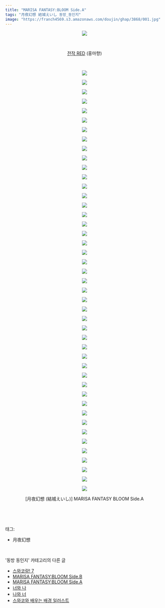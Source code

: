 ```yaml
---
title: "MARISA FANTASY:BLOOM Side.A"
tags: "月夜幻想 結城えいし 동방_동인지"
image: "https://franch4569.s3.amazonaws.com/doujin/ghap/3868/001.jpg"
---
```

<div class="article">
<p style="text-align: center; clear: none; float: none;"><img src="{{ site.imgserver2 }}/ghap/3868/001.jpg"/></p>
<p style="text-align: center; clear: none; float: none;"><br/></p>
<p style="text-align: center; clear: none; float: none;"><a class="tx-link" href="http://ghaptouhou.tistory.com/3863" target="_blank">전작 RED</a> (홍마향)</p>
<p style="text-align: center; clear: none; float: none;"><br/></p>
<p style="text-align: center; clear: none; float: none;"><img src="{{ site.imgserver2 }}/ghap/3868/002.jpg"/></p>
<p style="text-align: center; clear: none; float: none;"><img src="{{ site.imgserver2 }}/ghap/3868/003.jpg"/></p>
<p style="text-align: center; clear: none; float: none;"><img src="{{ site.imgserver2 }}/ghap/3868/004.jpg"/></p>
<p style="text-align: center; clear: none; float: none;"><img src="{{ site.imgserver2 }}/ghap/3868/005.jpg"/></p>
<p style="text-align: center; clear: none; float: none;"><img src="{{ site.imgserver2 }}/ghap/3868/006.jpg"/></p>
<p style="text-align: center; clear: none; float: none;"><img src="{{ site.imgserver2 }}/ghap/3868/007.jpg"/></p>
<p style="text-align: center; clear: none; float: none;"><img src="{{ site.imgserver2 }}/ghap/3868/008.jpg"/></p>
<p style="text-align: center; clear: none; float: none;"><img src="{{ site.imgserver2 }}/ghap/3868/009.jpg"/></p>
<p style="text-align: center; clear: none; float: none;"><img src="{{ site.imgserver2 }}/ghap/3868/010.jpg"/></p>
<p style="text-align: center; clear: none; float: none;"><img src="{{ site.imgserver2 }}/ghap/3868/011.jpg"/></p>
<p style="text-align: center; clear: none; float: none;"><img src="{{ site.imgserver2 }}/ghap/3868/012.jpg"/></p>
<p style="text-align: center; clear: none; float: none;"><img src="{{ site.imgserver2 }}/ghap/3868/013.jpg"/></p>
<p style="text-align: center; clear: none; float: none;"><img src="{{ site.imgserver2 }}/ghap/3868/014.jpg"/></p>
<p style="text-align: center; clear: none; float: none;"><img src="{{ site.imgserver2 }}/ghap/3868/015.jpg"/></p>
<p style="text-align: center; clear: none; float: none;"><img src="{{ site.imgserver2 }}/ghap/3868/016.jpg"/></p>
<p style="text-align: center; clear: none; float: none;"><img src="{{ site.imgserver2 }}/ghap/3868/017.jpg"/></p>
<p style="text-align: center; clear: none; float: none;"><img src="{{ site.imgserver2 }}/ghap/3868/018.jpg"/></p>
<p style="text-align: center; clear: none; float: none;"><img src="{{ site.imgserver2 }}/ghap/3868/019.jpg"/></p>
<p style="text-align: center; clear: none; float: none;"><img src="{{ site.imgserver2 }}/ghap/3868/020.jpg"/></p>
<p style="text-align: center; clear: none; float: none;"><img src="{{ site.imgserver2 }}/ghap/3868/021.jpg"/></p>
<p style="text-align: center; clear: none; float: none;"><img src="{{ site.imgserver2 }}/ghap/3868/022.jpg"/></p>
<p style="text-align: center; clear: none; float: none;"><img src="{{ site.imgserver2 }}/ghap/3868/023.jpg"/></p>
<p style="text-align: center; clear: none; float: none;"><img src="{{ site.imgserver2 }}/ghap/3868/024.jpg"/></p>
<p style="text-align: center; clear: none; float: none;"><img src="{{ site.imgserver2 }}/ghap/3868/025.jpg"/></p>
<p style="text-align: center; clear: none; float: none;"><img src="{{ site.imgserver2 }}/ghap/3868/026.jpg"/></p>
<p style="text-align: center; clear: none; float: none;"><img src="{{ site.imgserver2 }}/ghap/3868/027.jpg"/></p>
<p style="text-align: center; clear: none; float: none;"><img src="{{ site.imgserver2 }}/ghap/3868/028.jpg"/></p>
<p style="text-align: center; clear: none; float: none;"><img src="{{ site.imgserver2 }}/ghap/3868/029.jpg"/></p>
<p style="text-align: center; clear: none; float: none;"><img src="{{ site.imgserver2 }}/ghap/3868/030.jpg"/></p>
<p style="text-align: center; clear: none; float: none;"><img src="{{ site.imgserver2 }}/ghap/3868/031.jpg"/></p>
<p style="text-align: center; clear: none; float: none;"><img src="{{ site.imgserver2 }}/ghap/3868/032.jpg"/></p>
<p style="text-align: center; clear: none; float: none;"><img src="{{ site.imgserver2 }}/ghap/3868/033.jpg"/></p>
<p style="text-align: center; clear: none; float: none;"><img src="{{ site.imgserver2 }}/ghap/3868/034.jpg"/></p>
<p style="text-align: center; clear: none; float: none;"><img src="{{ site.imgserver2 }}/ghap/3868/035.jpg"/></p>
<p style="text-align: center; clear: none; float: none;"><img src="{{ site.imgserver2 }}/ghap/3868/036.jpg"/></p>
<p style="text-align: center; clear: none; float: none;"><img src="{{ site.imgserver2 }}/ghap/3868/037.jpg"/></p>
<p style="text-align: center; clear: none; float: none;"><img src="{{ site.imgserver2 }}/ghap/3868/038.jpg"/></p>
<p style="text-align: center; clear: none; float: none;"><img src="{{ site.imgserver2 }}/ghap/3868/039.jpg"/></p>
<p style="text-align: center; clear: none; float: none;"><img src="{{ site.imgserver2 }}/ghap/3868/040.jpg"/></p>
<p style="text-align: center; clear: none; float: none;"><img src="{{ site.imgserver2 }}/ghap/3868/041.jpg"/></p>
<p style="text-align: center; clear: none; float: none;"><img src="{{ site.imgserver2 }}/ghap/3868/042.jpg"/></p>
<p style="text-align: center; clear: none; float: none;"><img src="{{ site.imgserver2 }}/ghap/3868/043.jpg"/></p>
<p style="text-align: center; clear: none; float: none;"><img src="{{ site.imgserver2 }}/ghap/3868/044.jpg"/></p>
<p style="text-align: center; clear: none; float: none;"><img src="{{ site.imgserver2 }}/ghap/3868/045.jpg"/></p>
<p style="text-align: center; clear: none; float: none;"><img src="{{ site.imgserver2 }}/ghap/3868/046.jpg"/></p>
<p style="text-align: center; clear: none; float: none;">[月夜幻想 (結城えいし)] MARISA FANTASY BLOOM Side.A</p>
<p><br/></p>
</div><br/>
<div class="tagTrail">
<p>태그: </p>
<ul>
<li>月夜幻想</li>
</ul>
</div><br/>
<div class="another">
<p>'동방 동인지' 카테고리의 다른 글</p>
<ul>
<li><a href="/ghap_3870">스와코랑! 7</a></li>
<li><a href="/ghap_3869">MARISA FANTASY:BLOOM Side.B</a></li>
<li><a href="/ghap_3868">MARISA FANTASY:BLOOM Side.A</a></li>
<li><a href="/ghap_3867">너와 나</a></li>
<li><a href="/ghap_3866">나와 너</a></li>
<li><a href="/ghap_3865">스와코와 배우는 배경 일러스트</a></li>
</ul>
</div><br/>
<div class="cb_module cb_fluid">
<div class="cb_wrt cb_profile">
</div><!-- commentList close -->
</div><br/>
